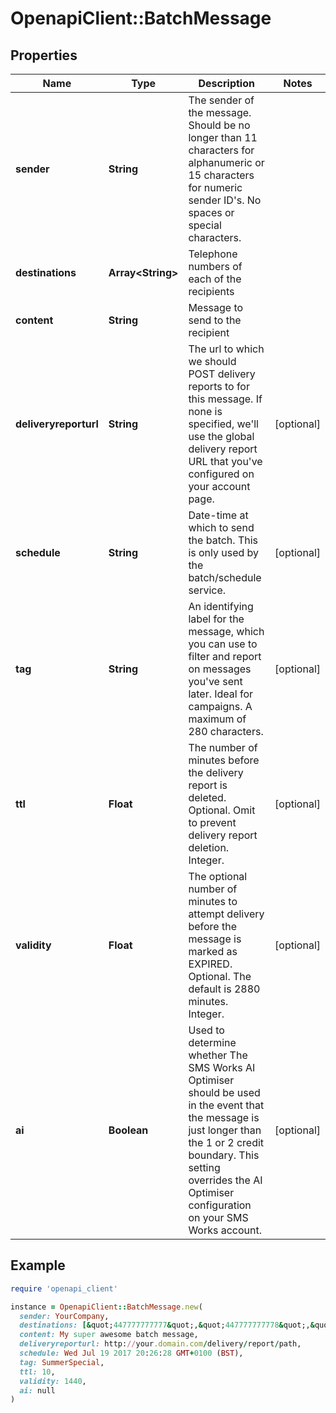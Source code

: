 # OpenapiClient::BatchMessage

## Properties

| Name | Type | Description | Notes |
| ---- | ---- | ----------- | ----- |
| **sender** | **String** | The sender of the message. Should be no longer than 11 characters for alphanumeric or 15 characters for numeric sender ID&#39;s. No spaces or special characters. |  |
| **destinations** | **Array&lt;String&gt;** | Telephone numbers of each of the recipients |  |
| **content** | **String** | Message to send to the recipient |  |
| **deliveryreporturl** | **String** | The url to which we should POST delivery reports to for this message. If none is specified, we&#39;ll use the global delivery report URL that you&#39;ve configured on your account page. | [optional] |
| **schedule** | **String** | Date-time at which to send the batch. This is only used by the batch/schedule service. | [optional] |
| **tag** | **String** | An identifying label for the message, which you can use to filter and report on messages you&#39;ve sent later. Ideal for campaigns. A maximum of 280 characters. | [optional] |
| **ttl** | **Float** | The number of minutes before the delivery report is deleted. Optional. Omit to prevent delivery report deletion. Integer. | [optional] |
| **validity** | **Float** | The optional number of minutes to attempt delivery before the message is marked as EXPIRED. Optional. The default is 2880 minutes. Integer. | [optional] |
| **ai** | **Boolean** | Used to determine whether The SMS Works AI Optimiser should be used in the event that the message is just longer than the 1 or 2 credit boundary. This setting overrides the AI Optimiser configuration on your SMS Works account. | [optional] |

## Example

```ruby
require 'openapi_client'

instance = OpenapiClient::BatchMessage.new(
  sender: YourCompany,
  destinations: [&quot;447777777777&quot;,&quot;447777777778&quot;,&quot;447777777779&quot;],
  content: My super awesome batch message,
  deliveryreporturl: http://your.domain.com/delivery/report/path,
  schedule: Wed Jul 19 2017 20:26:28 GMT+0100 (BST),
  tag: SummerSpecial,
  ttl: 10,
  validity: 1440,
  ai: null
)
```

